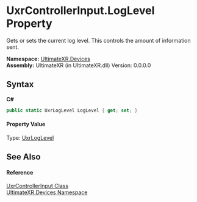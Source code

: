 # UxrControllerInput.LogLevel Property 
 

Gets or sets the current log level. This controls the amount of information sent.

**Namespace:**&nbsp;<a href="N_UltimateXR_Devices">UltimateXR.Devices</a><br />**Assembly:**&nbsp;UltimateXR (in UltimateXR.dll) Version: 0.0.0.0

## Syntax

**C#**<br />
``` C#
public static UxrLogLevel LogLevel { get; set; }
```


#### Property Value
Type: <a href="T_UltimateXR_Core_UxrLogLevel">UxrLogLevel</a>

## See Also


#### Reference
<a href="T_UltimateXR_Devices_UxrControllerInput">UxrControllerInput Class</a><br /><a href="N_UltimateXR_Devices">UltimateXR.Devices Namespace</a><br />